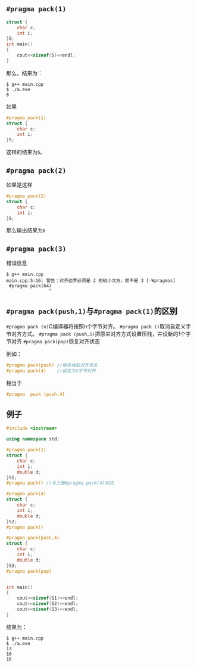 ## ```#pragma pack(1)```

```cpp
struct {
    char c;
    int i;
}S;
int main()
{
    cout<<sizeof(S)<<endl;
}
```

那么，结果为：

```
$ g++ main.cpp
$ ./a.exe
8
```

如果

```cpp
#pragma pack(1)
struct {
    char c;
    int i;
}S;
```

这样的结果为```5```。

## ```#pragma pack(2)```

如果是这样

```cpp
#pragma pack(2)
struct {
    char c;
    int i;
}S;
```

那么输出结果为```6```

## ```#pragma pack(3)```

错误信息

```
$ g++ main.cpp
main.cpp:5:16: 警告：对齐边界必须是 2 的较小次方，而不是 3 [-Wpragmas]
 #pragma pack(64)
                ^
```

## ```#pragma pack(push,1)```与```#pragma pack(1)```的区别

```#pragma pack (n)```C编译器将按照n个字节对齐。
```#pragma pack ()```取消自定义字节对齐方式。
```#pragma pack (push,1)```把原来对齐方式设置压栈，并设新的1个字节对齐
```#pragma pack(pop)```恢复对齐状态

例如：

```cpp
#pragma pack(push) //保存当前对齐状态
#pragma pack(4)    //设定为4字节对齐 
```

相当于 

```cpp
#pragma  pack (push,4)
```

## 例子

```cpp
#include <iostream>

using namespace std;

#pragma pack(1)
struct {
    char c;
    int i;
    double d;
}S1;
#pragma pack() //与上面#pragma pack(4)对应

#pragma pack(4)
struct {
    char c;
    int i;
    double d;
}S2;
#pragma pack()

#pragma pack(push,4)
struct {
    char c;
    int i;
    double d;
}S3;
#pragma pack(pop)


int main()
{
    cout<<sizeof(S1)<<endl;
    cout<<sizeof(S2)<<endl;
    cout<<sizeof(S3)<<endl;
}
```

结果为：

```
$ g++ main.cpp
$ ./a.exe
13
16
16
```

